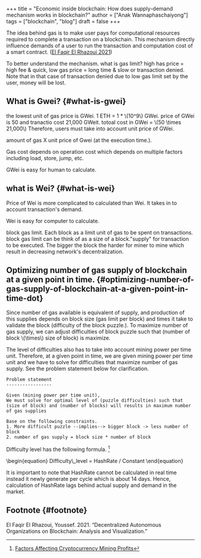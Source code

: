 +++
title = "Economic inside blockchain: How does supply-demand mechanism works in blockchain?"
author = ["Anak Wannaphaschaiyong"]
tags = ["blockchain", "blog"]
draft = false
+++

The idea behind gas is to make user pays for computational resources required to complete a transaction on a blockchain. This mechanism directly influence demands of a user to run the transaction and computation cost of a smart contract. (<a href="#citeproc_bib_item_1">El Faqir El Rhazoui 2021</a>)

To better understand the mechanism.
what is gas limit? high has price = high fee &amp; quick, low gas price = long time &amp; slow or transaction denied. Note that in that case of transaction denied due to low gas limit set by the user, money will be lost.


## What is Gwei? {#what-is-gwei}

the lowest unit of gas price is GWei. 1 ETH = 1 \* \\(10^9\\)  GWei.
price of GWei is 50 and tranactio cost 21,000 GWeit. totoal cost in GWei = \\(50 \times 21,000\\)
Therefore, users must take into account unit price of GWei.

amount of gas X unit price of Gwei (at the execution time.).

Gas cost depends on operation cost which depends on multiple factors including load, store, jump, etc.

GWei is easy for human to calculate.


## what is Wei? {#what-is-wei}

Price of Wei is more complicated to calculated than Wei. It takes in to account transaction's demand.

Wei is easy for computer to calculate.

block gas limit. Each block as a limit unit of gas to be spent on transactions.
block gas limit can be think of as a size of a block."supply" for transaction to be executed.
The bigger the block the harder for miner to mine which result in decreasing network's decentralization.


## Optimizing number of gas supply of blockchain at a given point in time. {#optimizing-number-of-gas-supply-of-blockchain-at-a-given-point-in-time-dot}

Since number of gas available is equivalent of supply, and production of this supplies depends on block size (gas limit per block) and times it take to validate the block (difficulty of the block puzzle.). To maximize number of gas supply, we can adjust difficulties of block puzzle such that (number of block \\(\times\\) size of block) is maximize.

The level of difficulties also has to take into account mining power per time unit. Therefore, at a given point in time, we are given mining power per time unit and we have to solve for difficulties that maximize number of gas supply. See the problem statement below for clarification.

```nil
Problem statement
-----------------

Given (mining power per time unit),
We must solve for optimal level of (puzzle difficulties) such that (size of block) and (number of blocks) will results in maximum number of gas supplies

Base on the following constraints.
1. More difficult puzzle --implies--> bigger block -> less number of block
2. number of gas supply = block size * number of block
```

Difficulty level has the following formula.&nbsp;[^fn:1]

\begin{equation}
Difficulty\\\_level = HashRate / Constant
\end{equation}

It is important to note that HashRate cannot be calculated in real time instead it newly generate per cycle which is about 14 days. Hence, calculation of HashRate lags behind actual supply and demand in the market.


## Footnote {#footnote}

<div class="csl-bib-body">
  <div class="csl-entry"><a id="citeproc_bib_item_1"></a>El Faqir El Rhazoui, Youssef. 2021. “Decentralized Autonomous Organizations on Blockchain: Analysis and Visualization.”</div>
</div>

[^fn:1]: [Factors Affecting Cryptocurrency Mining Profits](https://www.eastshore.xyz/factors-affecting-cryptocurrency-mining-profit/)
